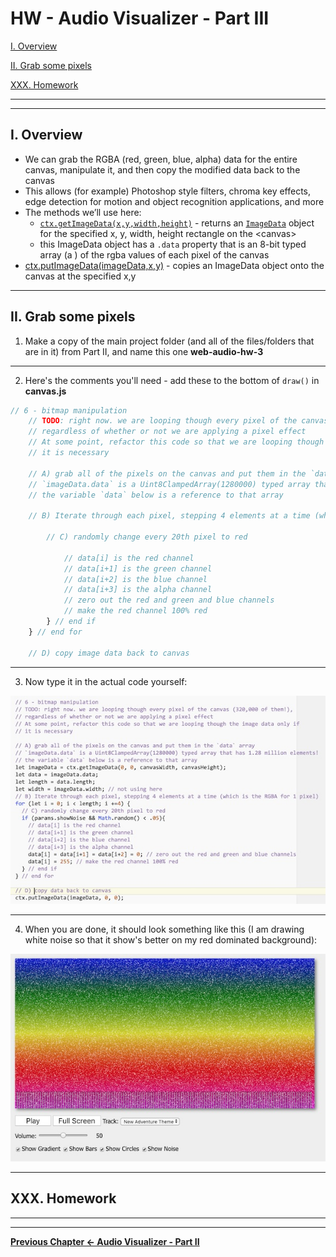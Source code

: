 # HW - Audio Visualizer - Part III

[I. Overview](#overview)

[II. Grab some pixels](#xxx)

[XXX. Homework](#homework)

<hr><hr>

<a id="overview" />

## I. Overview

- We can grab the RGBA (red, green, blue, alpha) data for the entire canvas, manipulate it, and then copy the modified data back to the canvas
- This allows (for example) Photoshop style filters, chroma key effects, edge detection for motion and object recognition applications, and more
- The methods we’ll use here:
  - [`ctx.getImageData(x,y,width,height)`](https://developer.mozilla.org/en-US/docs/Web/API/CanvasRenderingContext2D/getImageData) - returns an [`ImageData`](https://developer.mozilla.org/en-US/docs/Web/API/ImageData) object for the specified x, y, width, height rectangle on the &lt;canvas>
  - this ImageData object has a `.data` property that is an 8-bit typed array (a ) of the rgba values of each pixel of the canvas
- [ctx.putImageData(imageData,x,y)](https://developer.mozilla.org/en-US/docs/Web/API/CanvasRenderingContext2D/putImageData) - copies an ImageData object onto the canvas at the specified x,y


<hr>

<a id="xxxx" />

## II. Grab some pixels

1)  Make a copy of the main project folder (and all of the files/folders that are in it) from Part II, and name this one **web-audio-hw-3**

<hr>

2) Here's the comments you'll need - add these to the bottom of `draw()` in **canvas.js**

```js
// 6 - bitmap manipulation
	// TODO: right now. we are looping though every pixel of the canvas (320,000 of them!), 
	// regardless of whether or not we are applying a pixel effect
	// At some point, refactor this code so that we are looping though the image data only if
	// it is necessary

	// A) grab all of the pixels on the canvas and put them in the `data` array
	// `imageData.data` is a Uint8ClampedArray(1280000) typed array that has 1.28 million elements!
	// the variable `data` below is a reference to that array 
	
	// B) Iterate through each pixel, stepping 4 elements at a time (which is the RGBA for 1 pixel)

		// C) randomly change every 20th pixel to red
	
			// data[i] is the red channel
			// data[i+1] is the green channel
			// data[i+2] is the blue channel
			// data[i+3] is the alpha channel
			// zero out the red and green and blue channels
			// make the red channel 100% red
		} // end if
	} // end for
	
	// D) copy image data back to canvas
```

<hr>

3) Now type it in the actual code yourself:

![image](_images/_av-images/AV-code-10.jpg)

<hr>

4) When you are done, it should look something like this (I am drawing white noise so that it show's better on my red dominated background):

![image](_images/_av-images/screen-shot-5.jpg)

<hr>

<a id="homework" />

## XXX. Homework



<hr><hr>

**[Previous Chapter <- Audio Visualizer - Part II](HW-AV-2195-2.md)**
